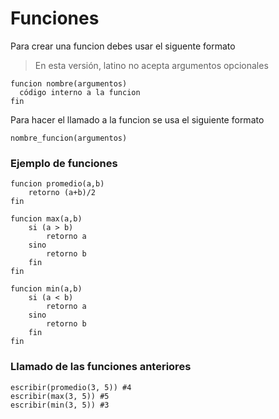 # Funciones
Para crear una funcion debes usar el siguente formato
> En esta versión, latino no acepta argumentos opcionales

```
funcion nombre(argumentos)
  código interno a la funcion
fin
```
Para hacer el llamado a la funcion se usa el siguiente formato
```
nombre_funcion(argumentos)
```

### Ejemplo de funciones

```
funcion promedio(a,b)
    retorno (a+b)/2
fin
```

```
funcion max(a,b)
    si (a > b)
        retorno a
    sino
        retorno b
    fin
fin
```

```
funcion min(a,b)
    si (a < b)
        retorno a
    sino
        retorno b
    fin
fin
```


### Llamado de las funciones anteriores
```
escribir(promedio(3, 5)) #4
escribir(max(3, 5)) #5
escribir(min(3, 5)) #3
```